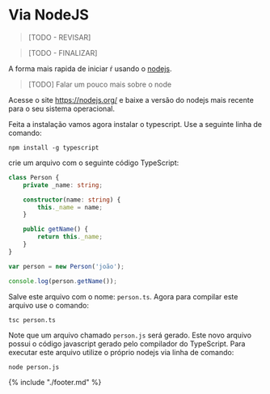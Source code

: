 # Via NodeJS

> [TODO - REVISAR]

> [TODO - FINALIZAR]

A forma mais rapida de iniciar ŕ usando o [nodejs](https://nodejs.org/).

> [TODO] Falar um pouco mais sobre o node

Acesse o site https://nodejs.org/ e baixe a versão do nodejs mais recente para o seu sistema operacional.

Feita a instalação vamos agora instalar o typescript. Use a seguinte linha de comando:

```shell
npm install -g typescript
```

crie um arquivo com o seguinte código TypeScript:

```typescript
class Person {
    private _name: string;

    constructor(name: string) {
        this._name = name;
    }

    public getName() {
        return this._name;
    }
}

var person = new Person('joão');

console.log(person.getName());
```

Salve este arquivo com o nome: `person.ts`. Agora para compilar este arquivo use o comando:

```shell
tsc person.ts
```

Note que um arquivo chamado `person.js` será gerado. Este novo arquivo possui o código javascript gerado pelo compilador do TypeScript. Para executar este arquivo utilize o próprio nodejs via linha de comando:

```shell
node person.js
```

{% include "./footer.md" %}
